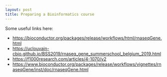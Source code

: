 ```yaml
---
layout: post
title: Preparing a Bioinformatics course
---
```


Some useful links here: 
- https://bioconductor.org/packages/release/workflows/html/rnaseqGene.html
- https://uclouvain-cbio.github.io/BSS2019/rnaseq_gene_summerschool_belgium_2019.html
- https://f1000research.com/articles/4-1070/v2
- https://www.bioconductor.org/packages/release/workflows/vignettes/rnaseqGene/inst/doc/rnaseqGene.html
